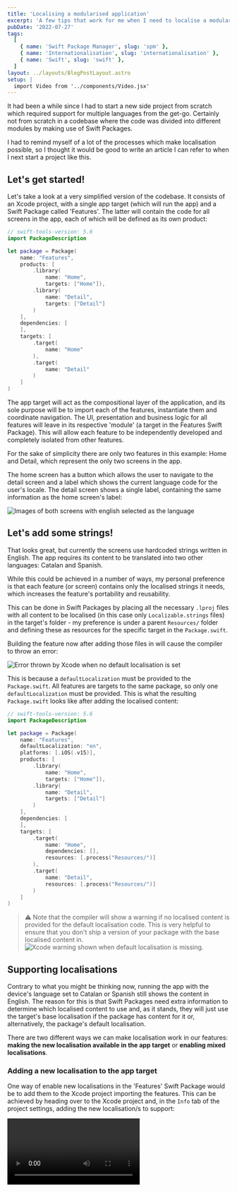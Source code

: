 ```yaml
---
title: 'Localising a modularised application'
excerpt: 'A few tips that work for me when I need to localise a modular application.'
pubDate: '2022-07-27'
tags:
  [
    { name: 'Swift Package Manager', slug: 'spm' },
    { name: 'Internationalisation', slug: 'internationalisation' },
    { name: 'Swift', slug: 'swift' },
  ]
layout: ../layouts/BlogPostLayout.astro
setup: |
  import Video from '../components/Video.jsx'
---
```


It had been a while since I had to start a new side project from scratch which required support for multiple languages from the get-go. Certainly not from scratch in a codebase where the code was divided into different modules by making use of Swift Packages.

I had to remind myself of a lot of the processes which make localisation possible, so I thought it would be good to write an article I can refer to when I next start a project like this.

## Let's get started!

Let's take a look at a very simplified version of the codebase. It consists of an Xcode project, with a single app target (which will run the app) and a Swift Package called 'Features'. The latter will contain the code for all screens in the app, each of which will be defined as its own product:

```swift:Package.swift
// swift-tools-version: 5.6
import PackageDescription

let package = Package(
    name: "Features",
    products: [
        .library(
            name: "Home",
            targets: ["Home"]),
        .library(
            name: "Detail",
            targets: ["Detail"]
        )
    ],
    dependencies: [
    ],
    targets: [
        .target(
            name: "Home"
        ),
        .target(
            name: "Detail"
        )
    ]
)
```

The app target will act as the compositional layer of the application, and its sole purpose will be to import each of the features, instantiate them and coordinate navigation. The UI, presentation and business logic for all features will leave in its respective 'module' (a target in the Features Swift Package). This will allow each feature to be independently developed and completely isolated from other features.

For the sake of simplicity there are only two features in this example: Home and Detail, which represent the only two screens in the app.

The home screen has a button which allows the user to navigate to the detail screen and a label which shows the current language code for the user's locale. The detail screen shows a single label, containing the same information as the home screen's label:

![Images of both screens with english selected as the language](/assets/posts/modularised-app-localisation/detail-home-en.png)

## Let's add some strings!

That looks great, but currently the screens use hardcoded strings written in English. The app requires its content to be translated into two other languages: Catalan and Spanish.

While this could be achieved in a number of ways, my personal preference is that each feature (or screen) contains only the localised strings it needs, which increases the feature's portability and reusability.

This can be done in Swift Packages by placing all the necessary `.lproj` files with all content to be localised (in this case only `Localizable.strings` files) in the target's folder - my preference is under a parent `Resources/` folder and defining these as resources for the specific target in the `Package.swift`.

Building the feature now after adding those files in will cause the compiler to throw an error:

![Error thrown by Xcode when no default localisation is set](/assets/posts/modularised-app-localisation/default-localisation-error.png)

This is because a `defaultLocalization` must be provided to the `Package.swift`. All features are targets to the same package, so only one `defaultLocalization` must be provided. This is what the resulting `Package.swift` looks like after adding the localised content:

```swift:Package.swift
// swift-tools-version: 5.6
import PackageDescription

let package = Package(
    name: "Features",
    defaultLocalization: "en",
    platforms: [.iOS(.v15)],
    products: [
        .library(
            name: "Home",
            targets: ["Home"]),
        .library(
            name: "Detail",
            targets: ["Detail"]
        )
    ],
    dependencies: [
    ],
    targets: [
        .target(
            name: "Home",
            dependencies: [],
            resources: [.process("Resources/")]
        ),
        .target(
            name: "Detail",
            resources: [.process("Resources/")]
        )
    ]
)
```

> ⚠️ Note that the compiler will show a warning if no localised content is provided for the default localisation code. This is very helpful to ensure that you don't ship a version of your package with the base localised content in. ![Xcode warning shown when default localisation is missing.](/assets/posts/modularised-app-localisation/missing-default-localisation.png)

## Supporting localisations

Contrary to what you might be thinking now, running the app with the device's language set to Catalan or Spanish still shows the content in English. The reason for this is that Swift Packages need extra information to determine which localised content to use and, as it stands, they will just use the target's base localisation if the package has content for it or, alternatively, the package's default localisation.

There are two different ways we can make localisation work in our features: **making the new localisation available in the app target** or **enabling mixed localisations**.

### Adding a new localisation to the app target

One way of enable new localisations in the 'Features' Swift Package would be to add them to the Xcode project importing the features. This can be achieved by heading over to the Xcode project and, in the `Info` tab of the project settings, adding the new localisation/s to support:

<Video src='/assets/posts/modularised-app-localisation/adding-a-localisation.mp4' />

> Note that for this to work, the localisation will need to have at least 1 localised file (e.g. an empty `Localizable.strings` file). In this case, because the app target is built using UIKit and the launch screen storyboard was chosen to be localised when adding the new localisation (see video above), there is already one localised file.

This will now allow packages to get the supported localisations from the main bundle and choose which resources to use accordingly.

It is worth noting that, if the device has a locale that's supported by the app but not by the package, the latter will fall back to the `defaultLocalization` provided in its `Package.swift`.

Similarly, if the locale is not supported by the app, it will also fall back to that same value. This is why it is **so important** to set the `defaultLocalization` to the same as the base language in the main app target to ensure consistence across all screens. This is one of the reasons why I prefer to group all features under a single Swift Package, so that there is a single source of truth for the `defaultLocalization` value across all screens.

### Allowing mixed localisations

While using the app target's localisation tends to be the preferred approach as it ensures consistency across all screens and allows only a few supported locales to be used, there is another way of allowing package content to be localised without having to add any localisation support on the main app target.

This can be done by setting the `CFBundleAllowMixedLocalizations` value in the app's `Info.plist` file to `YES`.

This setting will then tell the app target that it is fine to have different localisations in different targets or features, which will make our app localisation work straight away when new localised resources are added.

![Enabling mixed localisations in the app target](/assets/posts/modularised-app-localisation/enable-mixed-localizations.png)

There are a couple of things to bear in mind with this approach though:

1. There is no longer any need to add localisations to the app target, adding the `lproj` with the localised content to the package's resources is enough. When a user changes locale, the package will either show content for that locale if it exists as a resource or for the default provided in its `Package.swift`.
2. There is as many supported regions as there are localisations resources. What this means is that there isn't a single source of truth to determine which localisations are supported across the app. This can lead to issues where, for example, a feature has localised content which has not yet been sourced for other features. In that case, there is no way to hide it other than removing the resource itself:

<Video src='/assets/posts/modularised-app-localisation/mixed-localisations.mp4' />

Point number two is portrayed in the video above, where the user has its device language set to French. Mixed sources causes an inconsistency as there is no `fr.lproj` on the home screen - hence it falling back to the default localisation, which is english. On the other hand, there is localised content available in the detail screen, which is why the strings are properly trasnlated. For this reason, I like to keep the app target as the source of truth for all supported localisations.

## Bonus tip - Automation

Something I would always encourage is to automate the process of retrieving the localised strings for a given bundle as much as you can. If your app has a lot of screens, you will want to make the process of adding localised strings as easy and streamlined as possible.

A tool I have been using for a while is [SwiftGen](https://github.com/SwiftGen/SwiftGen), which can generate `Swift` interfaces for all sorts of assets and resources, such as `Localizable.strings` files.

Creating a build tool plugin which makes use of this executable could make the process of supporting new localisations a lot easier and consistent across features.
